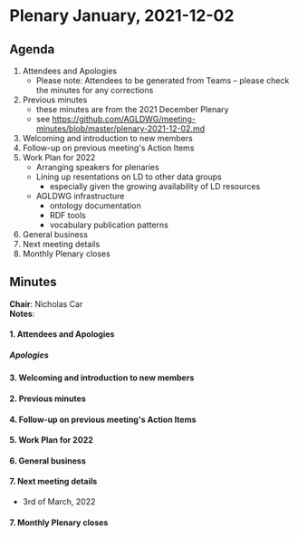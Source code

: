 # Plenary January, 2021-12-02

## Agenda

1. Attendees and Apologies
    * Please note: Attendees to be generated from Teams – please check the minutes for any corrections
2. Previous minutes
    * these minutes are from the 2021 December Plenary
    * see https://github.com/AGLDWG/meeting-minutes/blob/master/plenary-2021-12-02.md
3. Welcoming and introduction to new members
4. Follow-up on previous meeting's Action Items
5. Work Plan for 2022
    * Arranging speakers for plenaries
    * Lining up resentations on LD to other data groups
        * especially given the growing availability of LD resources
    * AGLDWG infrastructure
        * ontology documentation
        * RDF tools
        * vocabulary publication patterns
7. General business 
8. Next meeting details
9. Monthly Plenary closes

## Minutes

**Chair**: Nicholas Car  
**Notes**: 

#### 1. Attendees and Apologies

##### Apologies

#### 3. Welcoming and introduction to new members 
    
#### 2. Previous minutes

#### 4. Follow-up on previous meeting's Action Items

#### 5. Work Plan for 2022

#### 6. General business 

#### 7. Next meeting details

* 3rd of March, 2022

#### 7. Monthly Plenary closes
